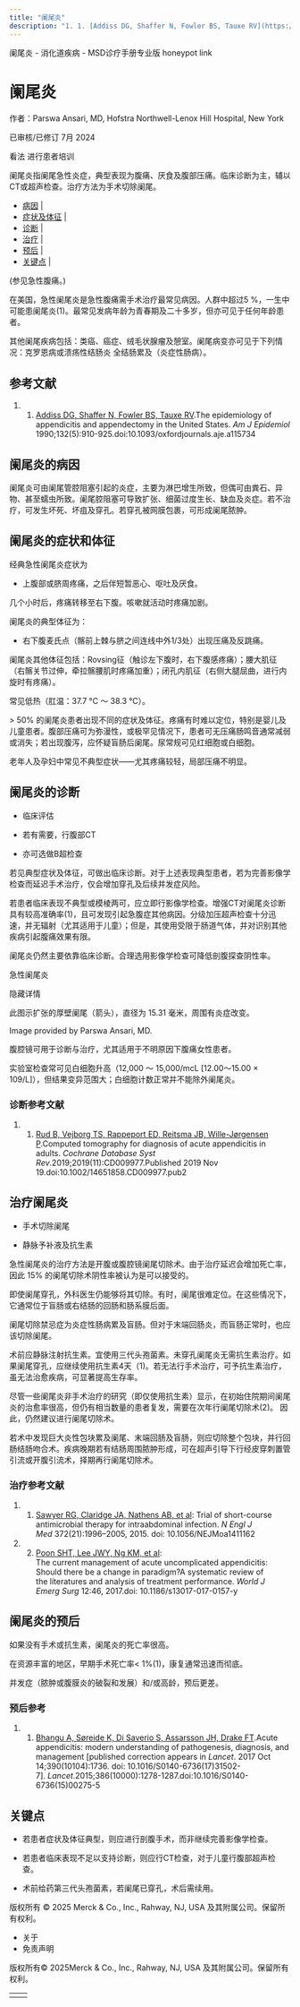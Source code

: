 ```yaml
---
title: "阑尾炎"
description: "1. 1. [Addiss DG, Shaffer N, Fowler BS, Tauxe RV](https://pubmed.ncbi.nlm.nih.gov/2239906/).The epidemiology of appendicitis and appendectomy in the United States. _Am J Epidemiol_ 1990;132(5):910-925.doi:10.1093/oxfordjournals.aje.a115734"
---
```


﻿阑尾炎 \- 消化道疾病 \- MSD诊疗手册专业版 honeypot link

# 阑尾炎

作者：Parswa Ansari, MD, Hofstra Northwell-Lenox Hill Hospital, New York

已审核/已修订 7月 2024

看法 进行患者培训

阑尾炎指阑尾急性炎症，典型表现为腹痛、厌食及腹部压痛。临床诊断为主，辅以CT或超声检查。治疗方法为手术切除阑尾。

- [病因](#病因_v890719_zh) \|
- [症状及体征](#症状及体征_v890722_zh) \|
- [诊断](#诊断_v890729_zh) \|
- [治疗](#治疗_v890746_zh) \|
- [预后](#预后_v890742_zh) \|
- [关键点](#关键点_v6577183_zh) \|

(参见急性腹痛。)

在美国，急性阑尾炎是急性腹痛需手术治疗最常见病因。人群中超过5 %，一生中可能患阑尾炎(1)。最常见发病年龄为青春期及二十多岁，但亦可见于任何年龄患者。

其他阑尾疾病包括：类癌、癌症、绒毛状腺瘤及憩室。阑尾病变亦可见于下列情况：克罗恩病或溃疡性结肠炎 全结肠累及（炎症性肠病）。

## 参考文献

1. 1. [Addiss DG, Shaffer N, Fowler BS, Tauxe RV](https://pubmed.ncbi.nlm.nih.gov/2239906/).The epidemiology of appendicitis and appendectomy in the United States. _Am J Epidemiol_ 1990;132(5):910-925.doi:10.1093/oxfordjournals.aje.a115734


## 阑尾炎的病因

阑尾炎可由阑尾管腔阻塞引起的炎症，主要为淋巴增生所致，但偶可由粪石、异物、甚至蠕虫所致。阑尾腔阻塞可导致扩张、细菌过度生长、缺血及炎症。若不治疗，可发生坏死、坏疽及穿孔。若穿孔被网膜包裹，可形成阑尾脓肿。

## 阑尾炎的症状和体征

经典急性阑尾炎症状为

- 上腹部或脐周疼痛，之后伴短暂恶心、呕吐及厌食。


几个小时后，疼痛转移至右下腹。咳嗽就活动时疼痛加剧。

阑尾炎的典型体征为：

- 右下腹麦氏点（髂前上棘与脐之间连线中外1/3处）出现压痛及反跳痛。


阑尾炎其他体征包括：Rovsing征（触诊左下腹时，右下腹感疼痛）；腰大肌征（右髂关节过伸，牵拉髂腰肌时疼痛加重）；闭孔内肌征（右侧大腿屈曲，进行内旋时有疼痛）。

常见低热（肛温：37.7 °C ～ 38.3 °C）。

\> 50% 的阑尾炎患者出现不同的症状及体征。疼痛有时难以定位，特别是婴儿及儿童患者。腹部压痛可为弥漫性，或极罕见情况下，患者可无压痛肠鸣音通常减弱或消失；若出现腹泻，应怀疑盲肠后阑尾。尿常规可见红细胞或白细胞。

老年人及孕妇中常见不典型症状——尤其疼痛较轻，局部压痛不明显。

## 阑尾炎的诊断

- 临床评估

- 若有需要，行腹部CT

- 亦可选做B超检查


若见典型症状及体征，可做出临床诊断。对于上述表现典型患者，若为完善影像学检查而延迟手术治疗，仅会增加穿孔及后续并发症风险。

若患者临床表现不典型或模棱两可，应立即行影像学检查。增强CT对阑尾炎诊断具有较高准确率(1)，且可发现引起急腹症其他病因。分级加压超声检查十分迅速，并无辐射（尤其适用于儿童）；但是，其使用受限于肠道气体，并对识别其他疾病引起腹痛效果有限。

阑尾炎仍然主要依靠临床诊断。合理选用影像学检查可降低剖腹探查阴性率。

急性阑尾炎



隐藏详情

此图示扩张的厚壁阑尾（箭头），直径为 15.31 毫米，周围有炎症改变。

Image provided by Parswa Ansari, MD.

腹腔镜可用于诊断与治疗，尤其适用于不明原因下腹痛女性患者。

实验室检查常可见白细胞升高（12,000 ～ 15,000/mcL \[12.00～15.00 × 109/L\]），但结果变异范围大；白细胞计数正常并不能除外阑尾炎。

### 诊断参考文献

1. 1. [Rud B, Vejborg TS, Rappeport ED, Reitsma JB, Wille-Jørgensen P](https://www.ncbi.nlm.nih.gov/pmc/articles/PMC6953397\#:~:text=The%20sensitivity%20and%20specificity%20of,oral%20and%20intravenous%20contrast%20enhancement).Computed tomography for diagnosis of acute appendicitis in adults. _Cochrane Database Syst Rev_.2019;2019(11):CD009977.Published 2019 Nov 19.doi:10.1002/14651858.CD009977.pub2


## 治疗阑尾炎

- 手术切除阑尾

- 静脉予补液及抗生素


急性阑尾炎的治疗方法是开腹或腹腔镜阑尾切除术。由于治疗延迟会增加死亡率，因此 15% 的阑尾切除术阴性率被认为是可以接受的。

即使阑尾穿孔，外科医生仍能够将其切除。有时，阑尾很难定位。在这些情况下，它通常位于盲肠或右结肠的回肠和肠系膜后面。

阑尾切除禁忌症为炎症性肠病累及盲肠。但对于末端回肠炎，而盲肠正常时，也应该切除阑尾。

术前应静脉注射抗生素。宜使用三代头孢菌素。未穿孔阑尾炎无需抗生素治疗。如果阑尾穿孔，应继续使用抗生素4天（1)。若无法行手术治疗，可予抗生素治疗，虽无法治愈疾病，可显著提高生存率。

尽管一些阑尾炎非手术治疗的研究（即仅使用抗生素）显示，在初始住院期间阑尾炎的治愈率很高，但仍有相当数量的患者复发，需要在次年行阑尾切除术(2)。 因此，仍然建议进行阑尾切除术。

若术中发现巨大炎性包块累及阑尾、末端回肠及盲肠，则应切除整个包块，并行回肠结肠吻合术。疾病晚期若有结肠周围脓肿形成，可在超声引导下行经皮穿刺置管引流或开腹引流术，择期再行阑尾切除术。

### 治疗参考文献

1. 1. [Sawyer RG, Claridge JA, Nathens AB, et al](https://pubmed.ncbi.nlm.nih.gov/25992746/): Trial of short-course antimicrobial therapy for intraabdominal infection. _N Engl J Med_ 372(21):1996–2005, 2015. doi: 10.1056/NEJMoa1411162

2. 2. [Poon SHT, Lee JWY, Ng KM, et al](https://wjes.biomedcentral.com/track/pdf/10.1186/s13017-017-0157-y): The current management of acute uncomplicated appendicitis: Should there be a change in paradigm?A systematic review of the literatures and analysis of treatment performance. _World J Emerg Surg_ 12:46, 2017.doi: 10.1186/s13017-017-0157-y


## 阑尾炎的预后

如果没有手术或抗生素，阑尾炎的死亡率很高。

在资源丰富的地区，早期手术死亡率< 1%(1)，康复通常迅速而彻底。

并发症（脓肿或腹膜炎的破裂和发展）和/或高龄，预后更差。

### 预后参考

1. 1. [Bhangu A, Søreide K, Di Saverio S, Assarsson JH, Drake FT](https://pubmed.ncbi.nlm.nih.gov/26460662/).Acute appendicitis: modern understanding of pathogenesis, diagnosis, and management \[published correction appears in _Lancet_. 2017 Oct 14;390(10104):1736. doi: 10.1016/S0140-6736(17)31502-7\]. _Lancet_.2015;386(10000):1278-1287.doi:10.1016/S0140-6736(15)00275-5


## 关键点

- 若患者症状及体征典型，则应进行剖腹手术，而非继续完善影像学检查。

- 若患者临床表现不足以支持诊断，则应行CT检查，对于儿童行腹部超声检查。

- 术前给药第三代头孢菌素，若阑尾已穿孔，术后需续用。




版权所有 © 2025
Merck & Co., Inc., Rahway, NJ, USA 及其附属公司。保留所有权利。

- 关于
- 免责声明

版权所有© 2025Merck & Co., Inc., Rahway, NJ, USA 及其附属公司。保留所有权利。

|     |     |
| --- | --- |
|  |  |